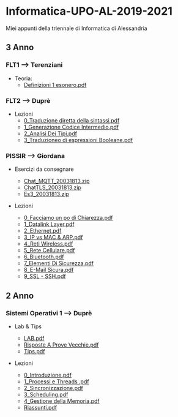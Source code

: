 # Informatica-UPO-AL-2019-2021
Miei appunti della triennale di Informatica di Alessandria


## 3 Anno

### FLT1 --> Terenziani
- Teoria:
  - [Definizioni 1 esonero.pdf](https://github.com/mattiacastellano1999/Informatica-UPO-AL-2019-2021/files/7345295/Definizioni.1.esonero.pdf)

### FLT2 --> Duprè
- Lezioni
  - [0_Traduzione diretta della sintassi.pdf](https://github.com/mattiacastellano1999/Informatica-UPO-AL-2019-2021/files/7345084/0_Traduzione.diretta.della.sintassi.pdf)
  - [1_Generazione Codice Intermedio.pdf](https://github.com/mattiacastellano1999/Informatica-UPO-AL-2019-2021/files/7345085/1_Generazione.Codice.Intermedio.pdf)
  - [2_Analisi Dei Tipi.pdf](https://github.com/mattiacastellano1999/Informatica-UPO-AL-2019-2021/files/7345086/2_Analisi.Dei.Tipi.pdf)
  - [3_Traduzioneo di espressioni Booleane.pdf](https://github.com/mattiacastellano1999/Informatica-UPO-AL-2019-2021/files/7345087/3_Traduzioneo.di.espressioni.Booleane.pdf)


### PISSIR --> Giordana
- Esercizi da consegnare
  - [Chat_MQTT_20031813.zip](https://github.com/mattiacastellano1999/Informatica-UPO-AL-2019-2021/files/7344917/Chat_MQTT_20031813.zip)
  - [ChatTLS_20031813.zip](https://github.com/mattiacastellano1999/Informatica-UPO-AL-2019-2021/files/7344919/ChatTLS_20031813.zip)
  - [Es3_20031813.zip](https://github.com/mattiacastellano1999/Informatica-UPO-AL-2019-2021/files/7344922/Es3_20031813.zip)

- Lezioni
  - [0_Facciamo un po di Chiarezza.pdf](https://github.com/mattiacastellano1999/Informatica-UPO-AL-2019-2021/files/7345013/0_Facciamo.un.po.di.Chiarezza.pdf)
  - [1_Datalink Layer.pdf](https://github.com/mattiacastellano1999/Informatica-UPO-AL-2019-2021/files/7345015/1_Datalink.Layer.pdf)
  - [2_Ethernet.pdf](https://github.com/mattiacastellano1999/Informatica-UPO-AL-2019-2021/files/7345016/2_Ethernet.pdf)
  - [3_IP vs MAC & ARP.pdf](https://github.com/mattiacastellano1999/Informatica-UPO-AL-2019-2021/files/7345017/3_IP.vs.MAC.ARP.pdf)
  - [4_Reti Wireless.pdf](https://github.com/mattiacastellano1999/Informatica-UPO-AL-2019-2021/files/7345018/4_Reti.Wireless.pdf)
  - [5_Rete Cellulare.pdf](https://github.com/mattiacastellano1999/Informatica-UPO-AL-2019-2021/files/7345019/5_Rete.Cellulare.pdf)
  - [6_Bluetooth.pdf](https://github.com/mattiacastellano1999/Informatica-UPO-AL-2019-2021/files/7345020/6_Bluetooth.pdf)
  - [7_Elementi Di Sicurezza.pdf](https://github.com/mattiacastellano1999/Informatica-UPO-AL-2019-2021/files/7345021/7_Elementi.Di.Sicurezza.pdf)
  - [8_E-Mail Sicura.pdf](https://github.com/mattiacastellano1999/Informatica-UPO-AL-2019-2021/files/7345022/8_E-Mail.Sicura.pdf)
  - [9_SSL - SSH.pdf](https://github.com/mattiacastellano1999/Informatica-UPO-AL-2019-2021/files/7345023/9_SSL.-.SSH.pdf)


## 2 Anno

### Sistemi Operativi 1 --> Duprè
- Lab & Tips
  - [LAB.pdf](https://github.com/mattiacastellano1999/Informatica-UPO-AL-2019-2021/files/7395419/LAB.pdf)
  - [Risposte A Prove Vecchie.pdf](https://github.com/mattiacastellano1999/Informatica-UPO-AL-2019-2021/files/7395422/Risposte.A.Prove.Vecchie.pdf)
  - [Tips.pdf](https://github.com/mattiacastellano1999/Informatica-UPO-AL-2019-2021/files/7395424/Tips.pdf)

- Lezioni
  - [0_Introduzione.pdf](https://github.com/mattiacastellano1999/Informatica-UPO-AL-2019-2021/files/7395425/0_Introduzione.pdf)
  - [1_Processi e Threads .pdf](https://github.com/mattiacastellano1999/Informatica-UPO-AL-2019-2021/files/7395427/1_Processi.e.Threads.pdf)
  - [2_Sincronizzazione.pdf](https://github.com/mattiacastellano1999/Informatica-UPO-AL-2019-2021/files/7395428/2_Sincronizzazione.pdf)
  - [3_Scheduling.pdf](https://github.com/mattiacastellano1999/Informatica-UPO-AL-2019-2021/files/7395429/3_Scheduling.pdf)
  - [4_Gestione della Memoria.pdf](https://github.com/mattiacastellano1999/Informatica-UPO-AL-2019-2021/files/7395430/4_Gestione.della.Memoria.pdf)
  - [Riassunti.pdf](https://github.com/mattiacastellano1999/Informatica-UPO-AL-2019-2021/files/7395433/Riassunti.pdf)
